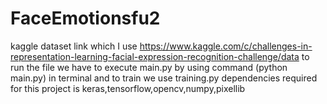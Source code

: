# FaceEmotionsfu2
kaggle dataset link which I use https://www.kaggle.com/c/challenges-in-representation-learning-facial-expression-recognition-challenge/data
to run the file we have to execute main.py by using command (python main.py) in terminal and to train we use training.py
dependencies required for this project is keras,tensorflow,opencv,numpy,pixellib
